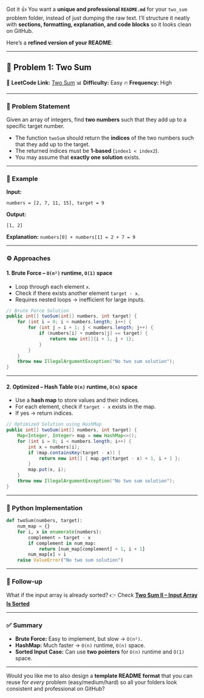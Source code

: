 Got it 👍 You want a **unique and professional `README.md`** for your `two_sum` problem folder, instead of just dumping the raw text. I’ll structure it neatly with **sections, formatting, explanation, and code blocks** so it looks clean on GitHub.

Here’s a **refined version of your README**:

---

## 📌 Problem 1: Two Sum

🔗 **LeetCode Link:** [Two Sum](https://oj.leetcode.com/problems/two-sum/)
📊 **Difficulty:** Easy
🔥 **Frequency:** High

---

### 📝 Problem Statement

Given an array of integers, find **two numbers** such that they add up to a specific target number.

* The function `twoSum` should return the **indices** of the two numbers such that they add up to the target.
* The returned indices must be **1-based** (`index1 < index2`).
* You may assume that **exactly one solution** exists.

---

### 📖 Example

**Input:**

```text
numbers = [2, 7, 11, 15], target = 9
```

**Output:**

```text
[1, 2]
```

**Explanation:**
`numbers[0] + numbers[1] = 2 + 7 = 9`

---

### ⚙️ Approaches

#### 1. Brute Force – `O(n²)` runtime, `O(1)` space

* Loop through each element `x`.
* Check if there exists another element `target - x`.
* Requires nested loops → inefficient for large inputs.

```java
// Brute Force Solution
public int[] twoSum(int[] numbers, int target) {
    for (int i = 0; i < numbers.length; i++) {
        for (int j = i + 1; j < numbers.length; j++) {
            if (numbers[i] + numbers[j] == target) {
                return new int[]{i + 1, j + 1};
            }
        }
    }
    throw new IllegalArgumentException("No two sum solution");
}
```

---

#### 2. Optimized – Hash Table `O(n)` runtime, `O(n)` space

* Use a **hash map** to store values and their indices.
* For each element, check if `target - x` exists in the map.
* If yes → return indices.

```java
// Optimized Solution using HashMap
public int[] twoSum(int[] numbers, int target) {
    Map<Integer, Integer> map = new HashMap<>();
    for (int i = 0; i < numbers.length; i++) {
        int x = numbers[i];
        if (map.containsKey(target - x)) {
            return new int[] { map.get(target - x) + 1, i + 1 };
        }
        map.put(x, i);
    }
    throw new IllegalArgumentException("No two sum solution");
}
```

---

### 🚀 Python Implementation

```python
def twoSum(numbers, target):
    num_map = {}
    for i, x in enumerate(numbers):
        complement = target - x
        if complement in num_map:
            return [num_map[complement] + 1, i + 1]
        num_map[x] = i
    raise ValueError("No two sum solution")
```

---

### 🔮 Follow-up

What if the input array is already sorted?
👉 Check [**Two Sum II – Input Array Is Sorted**](https://leetcode.com/problems/two-sum-ii-input-array-is-sorted/)

---

### ✅ Summary

* **Brute Force:** Easy to implement, but slow → `O(n²)`.
* **HashMap:** Much faster → `O(n)` runtime, `O(n)` space.
* **Sorted Input Case:** Can use **two pointers** for `O(n)` runtime and `O(1)` space.

---

Would you like me to also design a **template README format** that you can reuse for *every* problem (easy/medium/hard) so all your folders look consistent and professional on GitHub?

